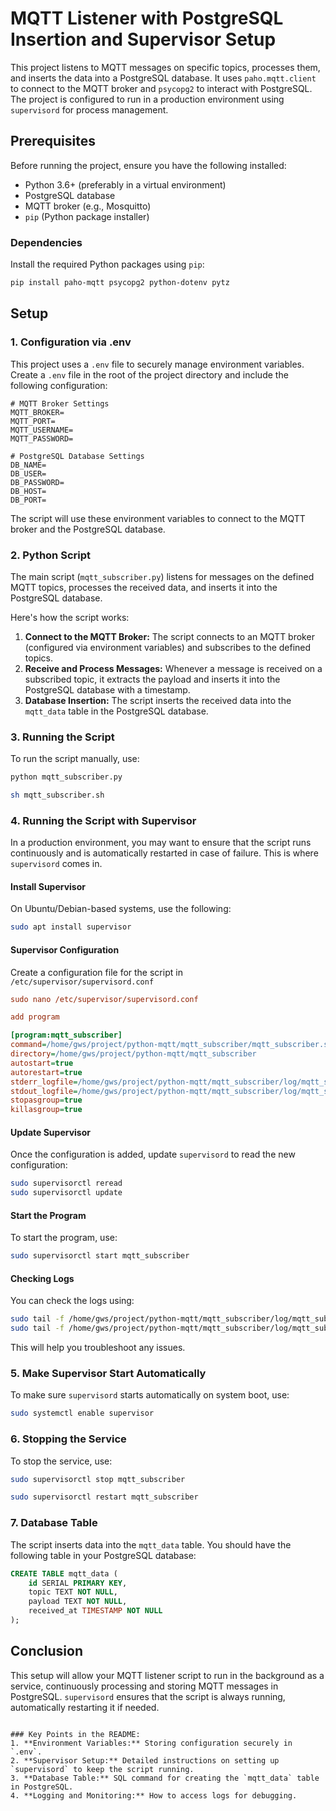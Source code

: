 # MQTT Listener with PostgreSQL Insertion and Supervisor Setup

This project listens to MQTT messages on specific topics, processes them, and inserts the data into a PostgreSQL database. It uses `paho.mqtt.client` to connect to the MQTT broker and `psycopg2` to interact with PostgreSQL. The project is configured to run in a production environment using `supervisord` for process management.

## Prerequisites

Before running the project, ensure you have the following installed:

- Python 3.6+ (preferably in a virtual environment)
- PostgreSQL database
- MQTT broker (e.g., Mosquitto)
- `pip` (Python package installer)

### Dependencies

Install the required Python packages using `pip`:

```bash
pip install paho-mqtt psycopg2 python-dotenv pytz
```

## Setup

### 1. **Configuration via .env**

This project uses a `.env` file to securely manage environment variables. Create a `.env` file in the root of the project directory and include the following configuration:

```plaintext
# MQTT Broker Settings
MQTT_BROKER=
MQTT_PORT=
MQTT_USERNAME=
MQTT_PASSWORD=

# PostgreSQL Database Settings
DB_NAME=
DB_USER=
DB_PASSWORD=
DB_HOST=
DB_PORT=
```

The script will use these environment variables to connect to the MQTT broker and the PostgreSQL database.

### 2. **Python Script**

The main script (`mqtt_subscriber.py`) listens for messages on the defined MQTT topics, processes the received data, and inserts it into the PostgreSQL database.

Here's how the script works:

1. **Connect to the MQTT Broker:** The script connects to an MQTT broker (configured via environment variables) and subscribes to the defined topics.
2. **Receive and Process Messages:** Whenever a message is received on a subscribed topic, it extracts the payload and inserts it into the PostgreSQL database with a timestamp.
3. **Database Insertion:** The script inserts the received data into the `mqtt_data` table in the PostgreSQL database.

### 3. **Running the Script**

To run the script manually, use:

```bash
python mqtt_subscriber.py
```

```sh
sh mqtt_subscriber.sh
```

### 4. **Running the Script with Supervisor**

In a production environment, you may want to ensure that the script runs continuously and is automatically restarted in case of failure. This is where `supervisord` comes in.

#### Install Supervisor

On Ubuntu/Debian-based systems, use the following:

```bash
sudo apt install supervisor
```

#### Supervisor Configuration

Create a configuration file for the script in `/etc/supervisor/supervisord.conf`

```ini
sudo nano /etc/supervisor/supervisord.conf

add program

[program:mqtt_subscriber]
command=/home/gws/project/python-mqtt/mqtt_subscriber/mqtt_subscriber.sh
directory=/home/gws/project/python-mqtt/mqtt_subscriber
autostart=true
autorestart=true
stderr_logfile=/home/gws/project/python-mqtt/mqtt_subscriber/log/mqtt_subscriber.err.log
stdout_logfile=/home/gws/project/python-mqtt/mqtt_subscriber/log/mqtt_subscriber.out.log
stopasgroup=true
killasgroup=true
```

#### Update Supervisor

Once the configuration is added, update `supervisord` to read the new configuration:

```bash
sudo supervisorctl reread
sudo supervisorctl update
```

#### Start the Program

To start the program, use:

```bash
sudo supervisorctl start mqtt_subscriber
```

#### Checking Logs

You can check the logs using:

```bash
sudo tail -f /home/gws/project/python-mqtt/mqtt_subscriber/log/mqtt_subscriber.out.log
sudo tail -f /home/gws/project/python-mqtt/mqtt_subscriber/log/mqtt_subscriber.err.log
```

This will help you troubleshoot any issues.

### 5. **Make Supervisor Start Automatically**

To make sure `supervisord` starts automatically on system boot, use:

```bash
sudo systemctl enable supervisor
```

### 6. **Stopping the Service**

To stop the service, use:

```bash
sudo supervisorctl stop mqtt_subscriber
```

```bash
sudo supervisorctl restart mqtt_subscriber
```


### 7. **Database Table**

The script inserts data into the `mqtt_data` table. You should have the following table in your PostgreSQL database:

```sql
CREATE TABLE mqtt_data (
    id SERIAL PRIMARY KEY,
    topic TEXT NOT NULL,
    payload TEXT NOT NULL,
    received_at TIMESTAMP NOT NULL
);
```

## Conclusion

This setup will allow your MQTT listener script to run in the background as a service, continuously processing and storing MQTT messages in PostgreSQL. `supervisord` ensures that the script is always running, automatically restarting it if needed.

```

### Key Points in the README:
1. **Environment Variables:** Storing configuration securely in `.env`.
2. **Supervisor Setup:** Detailed instructions on setting up `supervisord` to keep the script running.
3. **Database Table:** SQL command for creating the `mqtt_data` table in PostgreSQL.
4. **Logging and Monitoring:** How to access logs for debugging.
